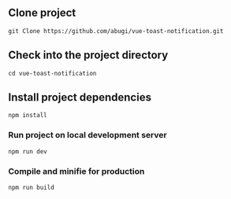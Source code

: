 ## Clone project

```
git Clone https://github.com/abugi/vue-toast-notification.git
```

## Check into the project directory

```
cd vue-toast-notification
```

## Install project dependencies

```
npm install
```

### Run project on local development server

```
npm run dev
```

### Compile and minifie for production

```
npm run build
```
